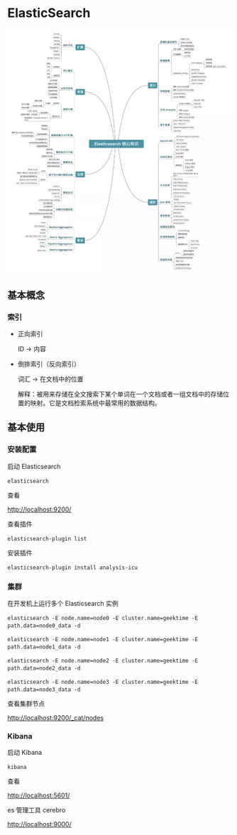 # ElasticSearch

![核心知识](images/elastic_search_notes.webp)

## 基本概念

### 索引

- 正向索引
    
    ID → 内容
    
- 倒排索引（反向索引）
    
    词汇 → 在文档中的位置
    
    解释：被用来存储在全文搜索下某个单词在一个文档或者一组文档中的存储位置的映射。它是文档检索系统中最常用的数据结构。

## 基本使用

### 安装配置

启动 Elasticsearch

`elasticsearch`

查看

[http://localhost:9200/](http://localhost:9200/)

查看插件

`elasticsearch-plugin list`

安装插件

`elasticsearch-plugin install analysis-icu`

### 集群

在开发机上运行多个 Elasticsearch 实例

`elasticsearch -E node.name=node0 -E cluster.name=geektime -E path.data=node0_data -d`

`elasticsearch -E node.name=node1 -E cluster.name=geektime -E path.data=node1_data -d`

`elasticsearch -E node.name=node2 -E cluster.name=geektime -E path.data=node2_data -d`

`elasticsearch -E node.name=node3 -E cluster.name=geektime -E path.data=node3_data -d`

查看集群节点

[http://localhost:9200/_cat/nodes](http://localhost:9200/_cat/nodes)

### Kibana

启动 Kibana

`kibana`

查看

[http://localhost:5601/](http://localhost:5601/)

es 管理工具 cerebro

[http://localhost:9000/](http://localhost:5601/)
